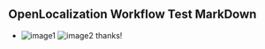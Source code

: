 ## OpenLocalization Workflow Test MarkDown
* ![image1](.\e733822b-896f-4ded-9014-14571e198879.png)   ![image2](.\8e483ecc-d59f-46e1-a834-0050fbf7442f.png) 
thanks!